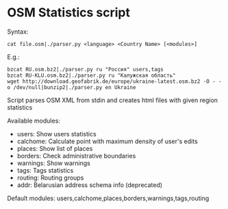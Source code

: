 OSM Statistics script
=====================

Syntax:

	cat file.osm|./parser.py <language> <Country Name> [<modules>]

E.g.:

	bzcat RU.osm.bz2|./parser.py ru "Россия" users,tags
	bzcat RU-KLU.osm.bz2|./parser.py ru "Калужская область"
	wget http://download.geofabrik.de/europe/ukraine-latest.osm.bz2 -O - -o /dev/null|bunzip2|./parser.py en Ukraine

Script parses OSM XML from stdin and creates html files with given region statistics

Available modules:

- users: Show users statistics
- calchome: Calculate point with maximum density of user's edits
- places: Show list of places
- borders: Check administrative boundaries
- warnings: Show warnings
- tags: Tags statistics
- routing: Routing groups
- addr: Belarusian address schema info (deprecated)

Default modules: users,calchome,places,borders,warnings,tags,routing